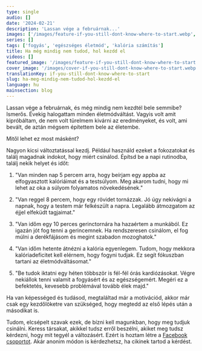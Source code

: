 ```yaml
---
type: single
audio: []
date: '2024-02-21'
description: 'Lassan vége a februárnak...'
images: ['/images/feature-if-you-still-dont-know-where-to-start.webp', '/images/cover-if-you-still-dont-know-where-to-start.webp']
series: []
tags: ['fogyás', 'egészséges életmód', 'kalória számítás']
title: Ha még mindig nem tudod, hol kezdd el
videos: []
featured_image: '/images/feature-if-you-still-dont-know-where-to-start.webp'
cover_image: '/images/cover-if-you-still-dont-know-where-to-start.webp'
translationKey: if-you-still-dont-know-where-to-start
slug: ha-meg-mindig-nem-tudod-hol-kezdd-el
language: hu
mainsection: blog
---
```

Lassan vége a februárnak, és még mindig nem kezdtél bele semmibe? Ismerős. Évekig halogattam minden életmódváltást. Vagyis volt amit kipróbáltam, de nem volt türelmem kivárni az eredményeket, és volt, ami bevált, de aztán mégsem építettem bele az életembe.

Mitől lehet ez most másként?

Nagyon kicsi változtatással kezdj. Például használd ezeket a fokozatokat és találj magadnak indokot, hogy miért csinálod. Építsd be a napi rutinodba, találj nekik helyet és időt:

1. "Van minden nap 5 percem arra, hogy beírjam egy appba az elfogyasztott kalóriáimat és a testsúlyom. Meg akarom tudni, hogy mi lehet az oka a súlyom folyamatos növekedésének." 

2. "Van reggel 8 percem, hogy egy rövidet tornázzak. Jó úgy nekivágni a napnak, hogy a testem már felkészült a napra. Legalább átmozgatom az éjjel elfeküdt tagjaimat."

3. "Van időm egy 10 perces gerinctornára ha hazaértem a munkából. Ez igazán jót fog tenni a gerincemnek. Ha rendszeresen csinálom, el fog múlni a derékfájásom és megint szabadon mozoghatok."

4. "Van időm hetente átnézni a kalória egyenlegem. Tudom, hogy mekkora kalóriadeficitet kell elérnem, hogy fogyni tudjak. Ez segít fókuszban tartani az életmódváltásomat."

5. "Be tudok iktatni egy héten többször is fél-fél órás kardiózásokat. Végre nekiállok tenni valamit a fogyásért és az egészségemért. Megéri ez a befektetés, kevesebb problémával tovább élek majd."

Ha van képességed és tudásod, megtaláltad már a motivációd, akkor már csak egy kezdőlöketre van szükséged, hogy megtedd az első lépés után a másodikat is.

Tudom, elcsépelt szavak ezek, de bízni kell magunkban, hogy meg tudjuk csinálni. Keress társakat, akikkel tudsz erről beszélni, akiket meg tudsz kérdezni, hogy mit tegyél a változásért. Ezért is hoztam létre a [Facebook csoportot](https://www.facebook.com/groups/1098348161611343 "Facebook csoport"). Akár anonim módon is kérdezhetsz, ha cikinek tartod a kérdést.


